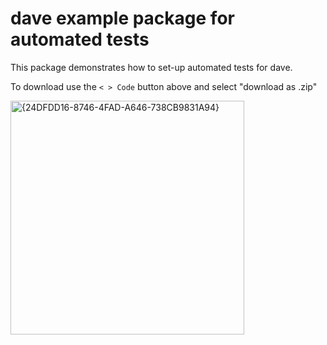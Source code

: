 # dave example package for automated tests

This package demonstrates how to set-up automated tests for dave.

To download use the `< > Code` button above and select "download as .zip"

<img width="374" alt="{24DFDD16-8746-4FAD-A646-738CB9831A94}" src="https://github.com/user-attachments/assets/c83001b7-66c2-4dda-af33-e7aabca54bf3" />
